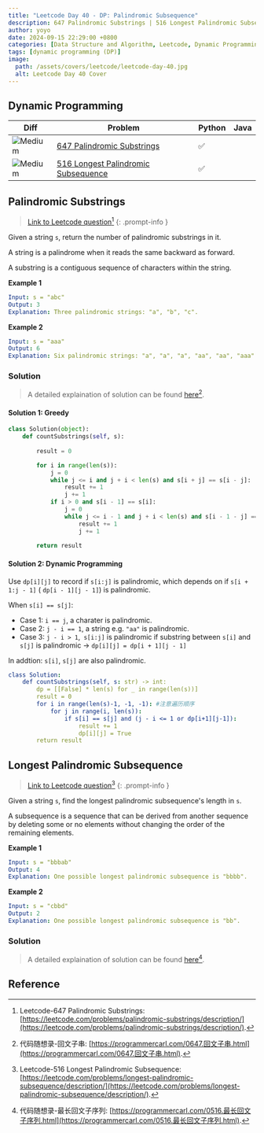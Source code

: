 ```yaml
---
title: "Leetcode Day 40 - DP: Palindromic Subsequence"
description: 647 Palindromic Substrings | 516 Longest Palindromic Subsequence
author: yoyo
date: 2024-09-15 22:29:00 +0800
categories: [Data Structure and Algorithm, Leetcode, Dynamic Programming]
tags: [dynamic programming (DP)]
image:
  path: /assets/covers/leetcode/leetcode-day-40.jpg
  alt: Leetcode Day 40 Cover
---
```


## Dynamic Programming

| Diff                                                                                                | Problem                                                                                 | Python | Java  |
|-----------------------------------------------------------------------------------------------------|-----------------------------------------------------------------------------------------|--------|-------|
| ![Medium](https://img.shields.io/badge/Medium-yellow)                                               | [647 Palindromic Substrings](#palindromic-substrings)                                   |✅      |       |
| ![Medium](https://img.shields.io/badge/Medium-yellow)                                               | [516 Longest Palindromic Subsequence](#longest-palindromic-subsequence)              |✅      |       |

## Palindromic Substrings

> [Link to Leetcode question](https://leetcode.com/problems/palindromic-substrings/description/)[^ps]
{: .prompt-info }


Given a string `s`, return the number of palindromic substrings in it.

A string is a palindrome when it reads the same backward as forward.

A substring is a contiguous sequence of characters within the string.

**Example 1**

```yml
Input: s = "abc"
Output: 3
Explanation: Three palindromic strings: "a", "b", "c".
```

**Example 2**

```yml
Input: s = "aaa"
Output: 6
Explanation: Six palindromic strings: "a", "a", "a", "aa", "aa", "aaa".
```

### Solution

> A detailed explaination of solution can be found [here](https://programmercarl.com/0647.回文子串.html)[^psSolution].

#### Solution 1: Greedy

```python
class Solution(object):
    def countSubstrings(self, s):
        
        result = 0

        for i in range(len(s)):
            j = 0
            while j <= i and j + i < len(s) and s[i + j] == s[i - j]:
                result += 1
                j += 1
            if i > 0 and s[i - 1] == s[i]:
                j = 0
                while j <= i - 1 and j + i < len(s) and s[i - 1 - j] == s[i + j]:
                    result += 1
                    j += 1
        
        return result
```

#### Solution 2: Dynamic Programming

Use `dp[i][j]` to record if `s[i:j]` is palindromic, which depends on if `s[i + 1:j - 1]` ( `dp[i - 1][j - 1]`) is palindromic.

When `s[i] == s[j]`:
- Case 1: `i == j`, a charater is palindromic.
- Case 2: `j - i == 1`, a string e.g. `"aa"` is palindromic.
- Case 3: `j - i > 1`,` s[i:j]` is palindromic if substring between `s[i]` and `s[j]` is palindromic -> `dp[i][j] = dp[i + 1][j - 1]`

In addtion: `s[i]`, `s[j]` are also palindromic.

```yml
class Solution:
    def countSubstrings(self, s: str) -> int:
        dp = [[False] * len(s) for _ in range(len(s))]
        result = 0
        for i in range(len(s)-1, -1, -1): #注意遍历顺序
            for j in range(i, len(s)):
                if s[i] == s[j] and (j - i <= 1 or dp[i+1][j-1]): 
                    result += 1
                    dp[i][j] = True
        return result
```


## Longest Palindromic Subsequence

> [Link to Leetcode question](https://leetcode.com/problems/longest-palindromic-subsequence/description/)[^lps]
{: .prompt-info }

Given a string `s`, find the longest palindromic subsequence's length in `s`.

A subsequence is a sequence that can be derived from another sequence by deleting some or no elements without changing the order of the remaining elements.

**Example 1**

```yml
Input: s = "bbbab"
Output: 4
Explanation: One possible longest palindromic subsequence is "bbbb".
```

**Example 2**

```yml
Input: s = "cbbd"
Output: 2
Explanation: One possible longest palindromic subsequence is "bb".
```

### Solution

> A detailed explaination of solution can be found [here](https://programmercarl.com/0516.最长回文子序列.html)[^lpsSolution].





## Reference

[^ps]:Leetcode-647 Palindromic Substrings: [https://leetcode.com/problems/palindromic-substrings/description/](https://leetcode.com/problems/palindromic-substrings/description/).
[^psSolution]:代码随想录-回文子串: [https://programmercarl.com/0647.回文子串.html](https://programmercarl.com/0647.回文子串.html).
[^lps]:Leetcode-516 Longest Palindromic Subsequence: [https://leetcode.com/problems/longest-palindromic-subsequence/description/](https://leetcode.com/problems/longest-palindromic-subsequence/description/).
[^lpsSolution]:代码随想录-最长回文子序列: [https://programmercarl.com/0516.最长回文子序列.html](https://programmercarl.com/0516.最长回文子序列.html).
